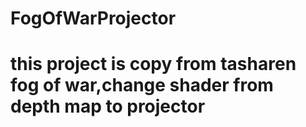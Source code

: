 # FogOfWarProjector
# this project is copy from tasharen fog of war,change shader from depth map to projector